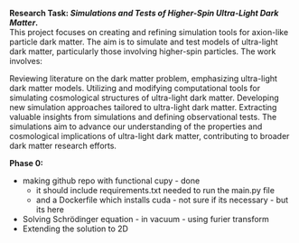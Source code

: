 **Research Task: *Simulations and Tests of Higher-Spin Ultra-Light Dark Matter*.** \
This project focuses on creating and refining simulation tools for axion-like particle dark matter. The aim is to simulate and test models of ultra-light dark matter, particularly those involving higher-spin particles. The work involves:

Reviewing literature on the dark matter problem, emphasizing ultra-light dark matter models.
Utilizing and modifying computational tools for simulating cosmological structures of ultra-light dark matter.
Developing new simulation approaches tailored to ultra-light dark matter.
Extracting valuable insights from simulations and defining observational tests.
The simulations aim to advance our understanding of the properties and cosmological implications of ultra-light dark matter, contributing to broader dark matter research efforts.


**Phase 0:**
- making github repo with functional cupy - done
  - it should include requirements.txt needed to run the main.py file
  - and a Dockerfile which installs cuda - not sure if its necessary - but its here
- Solving Schrödinger equation - in vacuum - using furier transform
- Extending the solution to 2D